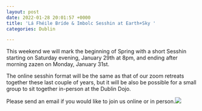```yaml
---
layout: post
date: 2022-01-28 20:01:57 +0000
title: 'Lá Fhéile Bríde & Imbolc Sesshin at Earth+Sky '
categories: Dublin

---
```

This weekend we will mark the beginning of Spring with a short Sesshin starting on Saturday evening, January 29th at 8pm, and ending after morning zazen on Monday, January 31st.

The online sesshin format will be the same as that of our zoom retreats together these last couple of years, but it will be also be possible for a small group to sit together in-person at the Dublin Dojo. 

Please send an email if you would like to join us online or in person.![](https://zenireland.s3.eu-west-1.amazonaws.com/BRIGID_2022.jpg)